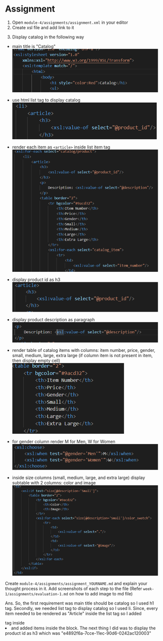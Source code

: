 # Assignment

1. Open `module-4/assignments/assignment.xml` in your editor
2. Create xsl file and add link to it
<?xml-stylesheet type="text/xsl" href="assignment.xsl"?>


3. Display catalog in the following way

- main title is "Catalog"
![](assests/catalog.png)

- use html list tag to display catalog
![](assests/dcatalog.png)

- render each item as `<article>` inside list item tag
![](assests/article.png)

- display product id as h3
![](assests/productid.png)

- display product description as paragraph
![](assests/pdescription.png)

- render table of catalog items with columns: item number, price, gender, small, medium, large, extra large (if column item is not present in item, then display empty cell)
![](assests/tablerender.png)

- for gender column render M for Men, W for Women
![](assests/Gender.png)

- inside size columns (small, medium, large, and extra large) display subtable with 2 columns: color and image
![](assests/sml.png)

Create `module-4/assignments/assignment_YOURNAME.md` and explain your thought process in it. Add screenshots of each step to the file (Refer `week-1/assignments/evaluation-1.md` on how to add image to md file)

Ans.
So, the first requirement was main title should be catalog so I used h1 tag. Secondly, we needed list tag to display catalog so I used li. Since, every item needed to be rendered as "Article" inside the list tag so I added <article> tag inside <li> and added items inside the block. The next thing I did was to display the product id as h3 which was "e4892f6a-7cce-11ec-90d6-0242ac120003" 